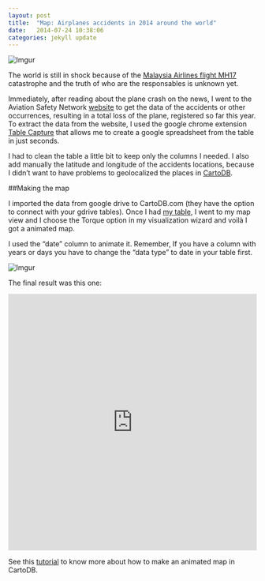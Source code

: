 ```yaml
---
layout: post
title:  "Map: Airplanes accidents in 2014 around the world"
date:   2014-07-24 10:38:06
categories: jekyll update
---
```


![Imgur](http://i.imgur.com/GXeGbyE.png)


The  world is still in shock because of the [Malaysia Airlines flight MH17](http://www.newsweek.com/what-brought-down-flight-mh17-over-eastern-ukraine-259630) catastrophe and the truth of who are the responsables is unknown yet. 

Immediately, after reading about the plane crash on the news, I went to the Aviation Safety Network [website](http://aviation-safety.net/index.php) to get the data of the accidents or other occurrences, resulting in a total loss of the plane, registered so far this year.  To extract the data from the website, I used the google chrome extension [Table Capture](https://chrome.google.com/webstore/detail/table-capture/iebpjdmgckacbodjpijphcplhebcmeop?hl=en)  that allows me to create a google spreadsheet from the table in just seconds. 

I had to clean the table a little bit to keep only the columns I needed. I also add manually the latitude and longitude of the accidents locations, because I didn’t want to have problems to geolocalized the places in [CartoDB](http://cartodb.com/).

##Making the map

I imported the data from google drive to CartoDB.com (they have the option to connect with your gdrive tables). Once I had [my table](https://kathy.cartodb.com/tables/aviation_accidents_in_2014/public), I went to my map view and I choose the Torque option in my visualization wizard and voilà I got a animated map.

I used the “date” column to animate it. Remember, If you have a column with years or days you have to change the “data type” to date in your table first. 

![Imgur](http://i.imgur.com/57qGENW.png)


The final result was this one: 

<iframe width='100%' height='520' frameborder='0' src='https://kathy.cartodb.com/viz/29f41030-0e76-11e4-af72-0e230854a1cb/embed_map?title=true&description=true&search=false&shareable=true&cartodb_logo=true&layer_selector=false&legends=false&scrollwheel=true&fullscreen=true&sublayer_options=1&sql=&zoom=1&center_lat=29.382175075145266&center_lon=0' allowfullscreen webkitallowfullscreen mozallowfullscreen oallowfullscreen msallowfullscreen></iframe>

See this [tutorial](http://vimeo.com/79115503) to know more about how to make an animated map in CartoDB. 



